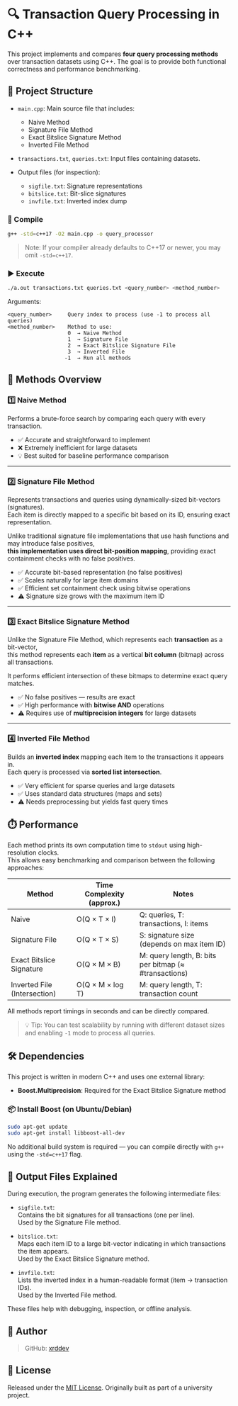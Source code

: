 # 🔍 Transaction Query Processing in C++

This project implements and compares **four query processing methods** over transaction datasets using C++. The goal is to provide both functional correctness and performance benchmarking.

## 📁 Project Structure

- `main.cpp`: Main source file that includes:
    - Naive Method
    - Signature File Method
    - Exact Bitslice Signature Method
    - Inverted File Method

- `transactions.txt`, `queries.txt`: Input files containing datasets.

- Output files (for inspection):
    - `sigfile.txt`: Signature representations
    - `bitslice.txt`: Bit-slice signatures
    - `invfile.txt`: Inverted index dump


### 🔨 Compile

```bash
g++ -std=c++17 -O2 main.cpp -o query_processor
```

> Note: If your compiler already defaults to C++17 or newer, you may omit `-std=c++17`.

### ▶️ Execute

```bash
./a.out transactions.txt queries.txt <query_number> <method_number>
```

Arguments:

    <query_number>     Query index to process (use -1 to process all queries)
    <method_number>    Method to use:
                       0  → Naive Method
                       1  → Signature File
                       2  → Exact Bitslice Signature File
                       3  → Inverted File
                      -1  → Run all methods

## 🧠 Methods Overview

### 1️⃣ Naive Method
Performs a brute-force search by comparing each query with every transaction.
- ✅ Accurate and straightforward to implement
- ❌ Extremely inefficient for large datasets
- 💡 Best suited for baseline performance comparison

---

### 2️⃣ Signature File Method
Represents transactions and queries using dynamically-sized bit-vectors (signatures).  
Each item is directly mapped to a specific bit based on its ID, ensuring exact representation.

Unlike traditional signature file implementations that use hash functions and may introduce false positives,  
**this implementation uses direct bit-position mapping**, providing exact containment checks with no false positives.

- ✅ Accurate bit-based representation (no false positives)
- ✅ Scales naturally for large item domains
- ✅ Efficient set containment check using bitwise operations
- ⚠️ Signature size grows with the maximum item ID

---

### 3️⃣ Exact Bitslice Signature Method
Unlike the Signature File Method, which represents each **transaction** as a bit-vector,  
this method represents each **item** as a vertical **bit column** (bitmap) across all transactions.

It performs efficient intersection of these bitmaps to determine exact query matches.

- ✅ No false positives — results are exact
- ✅ High performance with **bitwise AND** operations
- ⚠️ Requires use of **multiprecision integers** for large datasets


---

### 4️⃣ Inverted File Method
Builds an **inverted index** mapping each item to the transactions it appears in.  
Each query is processed via **sorted list intersection**.
- ✅ Very efficient for sparse queries and large datasets
- ✅ Uses standard data structures (maps and sets)
- ⚠️ Needs preprocessing but yields fast query times

## ⏱️ Performance

Each method prints its own computation time to `stdout` using high-resolution clocks.  
This allows easy benchmarking and comparison between the following approaches:

| Method                        | Time Complexity (approx.)     | Notes                                                  |
|------------------------------|-------------------------------|--------------------------------------------------------|
| Naive                        | O(Q × T × I)                  | Q: queries, T: transactions, I: items                 |
| Signature File               | O(Q × T × S)                  | S: signature size (depends on max item ID)            |
| Exact Bitslice Signature     | O(Q × M × B)                  | M: query length, B: bits per bitmap (≈ #transactions) |
| Inverted File (Intersection) | O(Q × M × log T)              | M: query length, T: transaction count                 |

All methods report timings in seconds and can be directly compared.

> 💡 Tip: You can test scalability by running with different dataset sizes and enabling `-1` mode to process all queries.


## 🛠️ Dependencies

This project is written in modern C++ and uses one external library:

- **Boost.Multiprecision**: Required for the Exact Bitslice Signature method

### 📦 Install Boost (on Ubuntu/Debian)

```bash
sudo apt-get update
sudo apt-get install libboost-all-dev
```

No additional build system is required — you can compile directly with `g++` using the `-std=c++17` flag.


## 📄 Output Files Explained

During execution, the program generates the following intermediate files:

- `sigfile.txt`:  
  Contains the bit signatures for all transactions (one per line).  
  Used by the Signature File method.

- `bitslice.txt`:  
  Maps each item ID to a large bit-vector indicating in which transactions the item appears.  
  Used by the Exact Bitslice Signature method.

- `invfile.txt`:  
  Lists the inverted index in a human-readable format (item → transaction IDs).  
  Used by the Inverted File method.

These files help with debugging, inspection, or offline analysis.

## 👤 Author

> GitHub: [xrddev](https://github.com/xrddev)


## 📝 License

Released under the [MIT License](LICENSE). Originally built as part of a university project.

